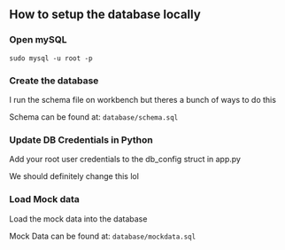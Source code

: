 ## How to setup the database locally

### Open mySQL

`sudo mysql -u root -p`

### Create the database

I run the schema file on workbench but theres a bunch of ways to do this

Schema can be found at: `database/schema.sql` 

### Update DB Credentials in Python 

Add your root user credentials to the db_config struct in app.py

We should definitely change this lol

### Load Mock data

Load the mock data into the database

Mock Data can be found at: `database/mockdata.sql`
